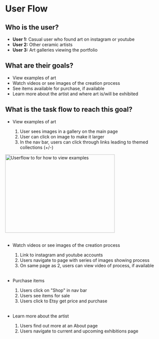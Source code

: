 # User Flow

## Who is the user?

- **User 1:** Casual user who found art on instagram or youtube<br/>
- **User 2:** Other ceramic artists<br/>
- **User 3:** Art galleries viewing the portfolio<br/>

## What are their goals?

- View examples of art
- Watch videos or see images of the creation process
- See items available for purchase, if available
- Learn more about the artist and where art is/will be exhibited

## What is the task flow to reach this goal?

- View examples of art

  1. User sees images in a gallery on the main page
  2. User can click on image to make it larger
  3. In the nav bar, users can click through links leading to themed collections (+/-)

<section>
  <a href="https://github.com/FreudCat/ceramic-arts/blob/main/assets/userflow-images/view-examples.PNG">
  <img src="assets/view-examples.PNG" alt="Userflow to for how to view examples" height="250" width="350"></a>
</section>

  <br />

- Watch videos or see images of the creation process

  1. Link to instagram and youtube accounts
  2. Users navigate to page with series of images showing process
  3. On same page as 2, users can view video of process, if available

   <br />

- Purchase items

  1. Users click on "Shop" in nav bar
  2. Users see items for sale
  3. Users click to Etsy get price and purchase

  <br />

- Learn more about the artist

  1. Users find out more at an About page
  2. Users navigate to current and upcoming exhibitions page
